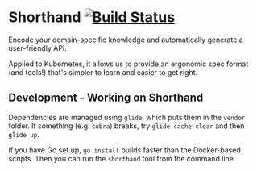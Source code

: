 # Shorthand [![Build Status](https://travis-ci.org/koki/shorthand.svg?branch=master)](https://travis-ci.org/koki/shorthand)

Encode your domain-specific knowledge and automatically generate a user-friendly API.

Applied to Kubernetes, it allows us to provide an ergonomic spec format (and tools!) that's simpler to learn and easier to get right.

## Development - Working on Shorthand

Dependencies are managed using `glide`, which puts them in the `vendor` folder.
If something (e.g. `cobra`) breaks, try `glide cache-clear` and then `glide up`.

If you have Go set up, `go install` builds faster than the Docker-based scripts.
Then you can run the `shorthand` tool from the command line.
